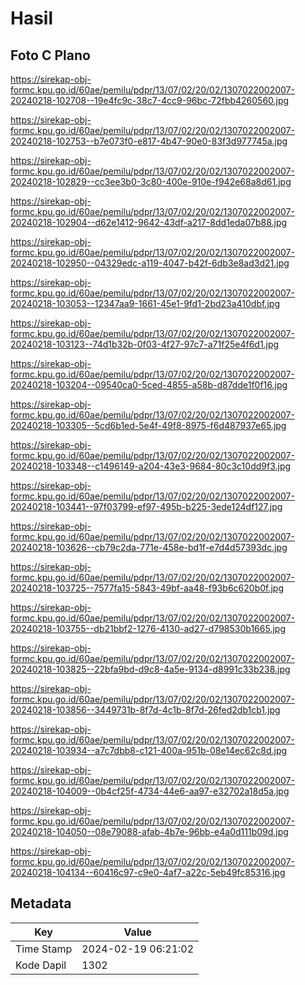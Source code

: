 # Hasil

## Foto C Plano

https://sirekap-obj-formc.kpu.go.id/60ae/pemilu/pdpr/13/07/02/20/02/1307022002007-20240218-102708--19e4fc9c-38c7-4cc9-96bc-72fbb4260560.jpg

https://sirekap-obj-formc.kpu.go.id/60ae/pemilu/pdpr/13/07/02/20/02/1307022002007-20240218-102753--b7e073f0-e817-4b47-90e0-83f3d977745a.jpg

https://sirekap-obj-formc.kpu.go.id/60ae/pemilu/pdpr/13/07/02/20/02/1307022002007-20240218-102829--cc3ee3b0-3c80-400e-910e-f942e68a8d61.jpg

https://sirekap-obj-formc.kpu.go.id/60ae/pemilu/pdpr/13/07/02/20/02/1307022002007-20240218-102904--d62e1412-9642-43df-a217-8dd1eda07b88.jpg

https://sirekap-obj-formc.kpu.go.id/60ae/pemilu/pdpr/13/07/02/20/02/1307022002007-20240218-102950--04329edc-a119-4047-b42f-6db3e8ad3d21.jpg

https://sirekap-obj-formc.kpu.go.id/60ae/pemilu/pdpr/13/07/02/20/02/1307022002007-20240218-103053--12347aa9-1661-45e1-9fd1-2bd23a410dbf.jpg

https://sirekap-obj-formc.kpu.go.id/60ae/pemilu/pdpr/13/07/02/20/02/1307022002007-20240218-103123--74d1b32b-0f03-4f27-97c7-a71f25e4f6d1.jpg

https://sirekap-obj-formc.kpu.go.id/60ae/pemilu/pdpr/13/07/02/20/02/1307022002007-20240218-103204--09540ca0-5ced-4855-a58b-d87dde1f0f16.jpg

https://sirekap-obj-formc.kpu.go.id/60ae/pemilu/pdpr/13/07/02/20/02/1307022002007-20240218-103305--5cd6b1ed-5e4f-49f8-8975-f6d487937e65.jpg

https://sirekap-obj-formc.kpu.go.id/60ae/pemilu/pdpr/13/07/02/20/02/1307022002007-20240218-103348--c1496149-a204-43e3-9684-80c3c10dd9f3.jpg

https://sirekap-obj-formc.kpu.go.id/60ae/pemilu/pdpr/13/07/02/20/02/1307022002007-20240218-103441--97f03799-ef97-495b-b225-3ede124df127.jpg

https://sirekap-obj-formc.kpu.go.id/60ae/pemilu/pdpr/13/07/02/20/02/1307022002007-20240218-103626--cb79c2da-771e-458e-bd1f-e7d4d57393dc.jpg

https://sirekap-obj-formc.kpu.go.id/60ae/pemilu/pdpr/13/07/02/20/02/1307022002007-20240218-103725--7577fa15-5843-49bf-aa48-f93b6c620b0f.jpg

https://sirekap-obj-formc.kpu.go.id/60ae/pemilu/pdpr/13/07/02/20/02/1307022002007-20240218-103755--db21bbf2-1276-4130-ad27-d798530b1665.jpg

https://sirekap-obj-formc.kpu.go.id/60ae/pemilu/pdpr/13/07/02/20/02/1307022002007-20240218-103825--22bfa9bd-d9c8-4a5e-9134-d8991c33b238.jpg

https://sirekap-obj-formc.kpu.go.id/60ae/pemilu/pdpr/13/07/02/20/02/1307022002007-20240218-103856--3449731b-8f7d-4c1b-8f7d-26fed2db1cb1.jpg

https://sirekap-obj-formc.kpu.go.id/60ae/pemilu/pdpr/13/07/02/20/02/1307022002007-20240218-103934--a7c7dbb8-c121-400a-951b-08e14ec62c8d.jpg

https://sirekap-obj-formc.kpu.go.id/60ae/pemilu/pdpr/13/07/02/20/02/1307022002007-20240218-104009--0b4cf25f-4734-44e6-aa97-e32702a18d5a.jpg

https://sirekap-obj-formc.kpu.go.id/60ae/pemilu/pdpr/13/07/02/20/02/1307022002007-20240218-104050--08e79088-afab-4b7e-96bb-e4a0d111b09d.jpg

https://sirekap-obj-formc.kpu.go.id/60ae/pemilu/pdpr/13/07/02/20/02/1307022002007-20240218-104134--60416c97-c9e0-4af7-a22c-5eb49fc85316.jpg


## Metadata

| Key        | Value               |
| ---------- | ------------------- |
| Time Stamp | 2024-02-19 06:21:02 |
| Kode Dapil | 1302                |



